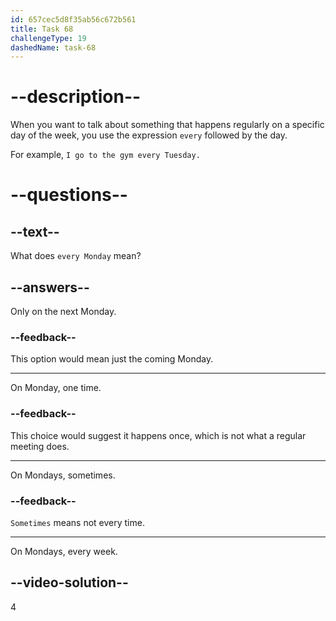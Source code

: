 ```yaml
---
id: 657cec5d8f35ab56c672b561
title: Task 68
challengeType: 19
dashedName: task-68
---
```


# --description--

When you want to talk about something that happens regularly on a specific day of the week, you use the expression `every` followed by the day.

For example, `I go to the gym every Tuesday.`

# --questions--

## --text--

What does `every Monday` mean?

## --answers--

Only on the next Monday.

### --feedback--

This option would mean just the coming Monday.

---

On Monday, one time.

### --feedback--

This choice would suggest it happens once, which is not what a regular meeting does.

---

On Mondays, sometimes.

### --feedback--

`Sometimes` means not every time.

---

On Mondays, every week.

## --video-solution--

4
